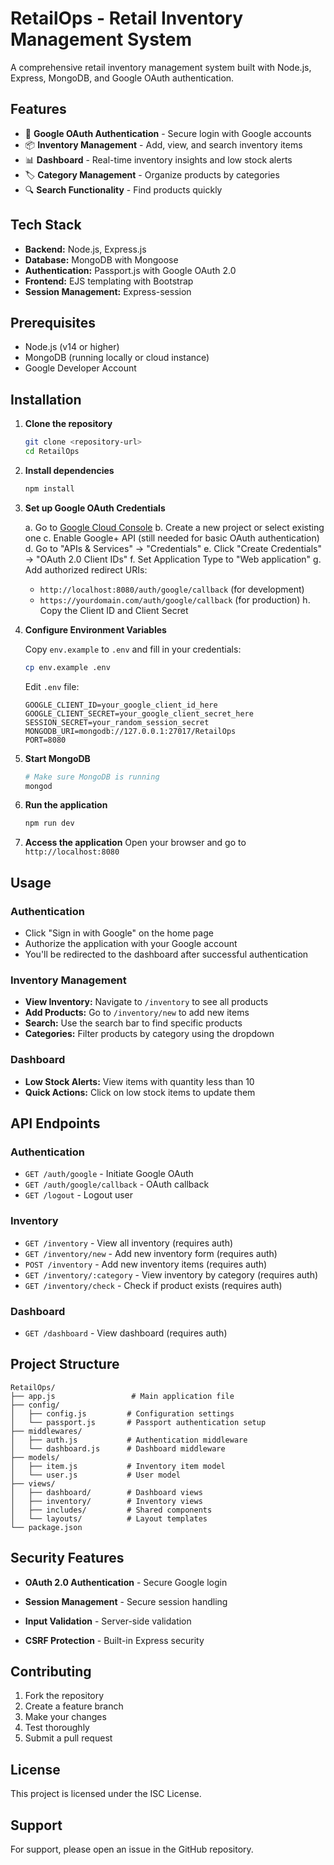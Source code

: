 # RetailOps - Retail Inventory Management System

A comprehensive retail inventory management system built with Node.js, Express, MongoDB, and Google OAuth authentication.

## Features

- 🔐 **Google OAuth Authentication** - Secure login with Google accounts
- 📦 **Inventory Management** - Add, view, and search inventory items
- 📊 **Dashboard** - Real-time inventory insights and low stock alerts
- 🏷️ **Category Management** - Organize products by categories
- 🔍 **Search Functionality** - Find products quickly


## Tech Stack

- **Backend:** Node.js, Express.js
- **Database:** MongoDB with Mongoose
- **Authentication:** Passport.js with Google OAuth 2.0
- **Frontend:** EJS templating with Bootstrap
- **Session Management:** Express-session

## Prerequisites

- Node.js (v14 or higher)
- MongoDB (running locally or cloud instance)
- Google Developer Account

## Installation

1. **Clone the repository**
   ```bash
   git clone <repository-url>
   cd RetailOps
   ```

2. **Install dependencies**
   ```bash
   npm install
   ```

3. **Set up Google OAuth Credentials**

   a. Go to [Google Cloud Console](https://console.cloud.google.com/)
   b. Create a new project or select existing one
   c. Enable Google+ API (still needed for basic OAuth authentication)
   d. Go to "APIs & Services" → "Credentials"
   e. Click "Create Credentials" → "OAuth 2.0 Client IDs"
   f. Set Application Type to "Web application"
   g. Add authorized redirect URIs:
      - `http://localhost:8080/auth/google/callback` (for development)
      - `https://yourdomain.com/auth/google/callback` (for production)
   h. Copy the Client ID and Client Secret

4. **Configure Environment Variables**

   Copy `env.example` to `.env` and fill in your credentials:
   ```bash
   cp env.example .env
   ```

   Edit `.env` file:
   ```env
   GOOGLE_CLIENT_ID=your_google_client_id_here
   GOOGLE_CLIENT_SECRET=your_google_client_secret_here
   SESSION_SECRET=your_random_session_secret
   MONGODB_URI=mongodb://127.0.0.1:27017/RetailOps
   PORT=8080
   ```

5. **Start MongoDB**
   ```bash
   # Make sure MongoDB is running
   mongod
   ```

6. **Run the application**
   ```bash
   npm run dev
   ```

7. **Access the application**
   Open your browser and go to `http://localhost:8080`

## Usage

### Authentication
- Click "Sign in with Google" on the home page
- Authorize the application with your Google account
- You'll be redirected to the dashboard after successful authentication

### Inventory Management
- **View Inventory:** Navigate to `/inventory` to see all products
- **Add Products:** Go to `/inventory/new` to add new items
- **Search:** Use the search bar to find specific products
- **Categories:** Filter products by category using the dropdown

### Dashboard
- **Low Stock Alerts:** View items with quantity less than 10
- **Quick Actions:** Click on low stock items to update them



## API Endpoints

### Authentication
- `GET /auth/google` - Initiate Google OAuth
- `GET /auth/google/callback` - OAuth callback
- `GET /logout` - Logout user

### Inventory
- `GET /inventory` - View all inventory (requires auth)
- `GET /inventory/new` - Add new inventory form (requires auth)
- `POST /inventory` - Add new inventory items (requires auth)
- `GET /inventory/:category` - View inventory by category (requires auth)
- `GET /inventory/check` - Check if product exists (requires auth)

### Dashboard
- `GET /dashboard` - View dashboard (requires auth)

## Project Structure

```
RetailOps/
├── app.js                 # Main application file
├── config/
│   ├── config.js         # Configuration settings
│   └── passport.js       # Passport authentication setup
├── middlewares/
│   ├── auth.js           # Authentication middleware
│   └── dashboard.js      # Dashboard middleware
├── models/
│   ├── item.js           # Inventory item model
│   └── user.js           # User model
├── views/
│   ├── dashboard/        # Dashboard views
│   ├── inventory/        # Inventory views
│   ├── includes/         # Shared components
│   └── layouts/          # Layout templates
└── package.json
```

## Security Features

- **OAuth 2.0 Authentication** - Secure Google login
- **Session Management** - Secure session handling

- **Input Validation** - Server-side validation
- **CSRF Protection** - Built-in Express security

## Contributing

1. Fork the repository
2. Create a feature branch
3. Make your changes
4. Test thoroughly
5. Submit a pull request

## License

This project is licensed under the ISC License.

## Support

For support, please open an issue in the GitHub repository. 